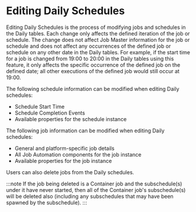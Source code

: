 # Editing Daily Schedules

Editing Daily Schedules is the process of modifying jobs and schedules in the Daily tables. Each change only affects the defined iteration of the job or schedule. The change does not affect Job Master information for the job or schedule and does not affect any occurrences of the defined job or schedule on any other date in the Daily tables. For example, if the start time for a job is changed from 19:00 to 20:00 in the Daily tables using this feature, it only affects the specific occurrence of the defined job on the defined date; all other executions of the defined job would still occur at 19:00.

The following schedule information can be modified when editing Daily schedules:

- Schedule Start Time
- Schedule Completion Events
- Available properties for the schedule instance

The following job information can be modified when editing Daily schedules:

- General and platform-specific job details
- All Job Automation components for the job instance
- Available properties for the job instance

Users can also delete jobs from the Daily schedules.

:::note
If the job being deleted is a Container job and the subschedule(s) under it have never started, then all of the Container job's subschedule(s) will be deleted also (including any subschedules that may have been spawned by the subschedule).
:::
